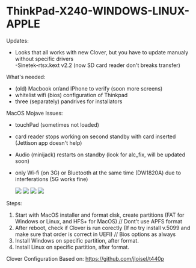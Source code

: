 # ThinkPad-X240-WINDOWS-LINUX-APPLE
 
Updates:
- Looks that all works with new Clover, but you have to update manualy without specific drivers  
-Sinetek-rtsx.kext v2.2 (now SD card reader don't breaks transfer) 


What's needed:
- (old) Macbook or/and IPhone to verify (soon more screens)
- whitelist wifi (bios) configuration of Thinkpad
- three (separately) pandrives for installators 

MacOS Mojave Issues:
- touchPad (sometimes not loaded) 
- card reader stops working on second standby with card inserted (Jettison app doesn't help) 
- Audio (minijack) restarts on standby (look for alc_fix, will be updated soon) 
- only Wi-fi (on 3G) or Bluetooth at the same time (DW1820A) due to interferations (5G works fine) 
 
  <img src="http://brak.99e.pl/grafiki/60.jpg">
  <img src="http://brak.99e.pl/grafiki/61.jpg">
  <img src="http://brak.99e.pl/grafiki/62.jpg">
  <img src="http://brak.99e.pl/grafiki/63.jpg">

Steps:
1. Start with MacOS installer and format disk, create partitions (FAT for Windows or Linux, and HFS+ for MacOS)  // Dont't use APFS format
2. After reboot, check if Clover is run corectly (If no try install v.5099  and make sure that order is correct in UEFI) // Bios options as always 
3. Install Windows on specific partition, after format. 
4. Install Linux on specific partition, after format.  

Clover Configuration Based on:
https://github.com/jloisel/t440p
